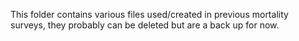 This folder contains various files used/created in previous mortality surveys, they probably can be deleted but are a back up for now. 
